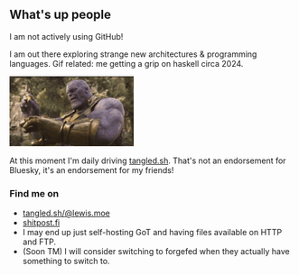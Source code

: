 ## What's up people

I am not actively using GitHub!

I am out there exploring strange new architectures & programming languages. Gif related: me getting a grip on haskell circa 2024.

<a href="https://shitpost.fi">
  <img src="https://github.com/lu1a/lu1a/blob/main/thanos-add-stone.gif" alt="Thanos adding stone" />
</a>

At this moment I'm daily driving [tangled.sh](https://tangled.sh). That's not an endorsement for Bluesky, it's an endorsement for my friends!

### Find me on

- [tangled.sh/@lewis.moe](https://tangled.sh/@lewis.moe)
- [shitpost.fi](https://shitpost.fi)
- I may end up just self-hosting GoT and having files available on HTTP and FTP.
- (Soon TM) I will consider switching to forgefed when they actually have something to switch to.
